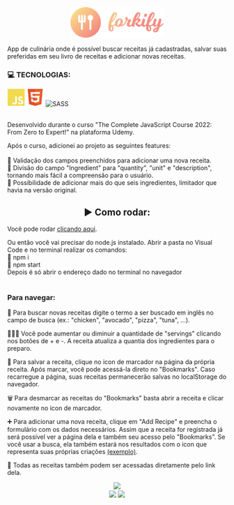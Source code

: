 <div align="center"><img  alt="logo" height="70"  src="src/img/logo2.png"></div>
<div>
    <p> App de culinária onde é possível buscar receitas já cadastradas, salvar suas preferidas em seu livro de receitas e adicionar novas receitas.</p>
    <h3>💻 TECNOLOGIAS:</h3>
    <img  alt="Js" width="40" src="https://raw.githubusercontent.com/devicons/devicon/master/icons/javascript/javascript-plain.svg">
    <img  alt="HTML" width="40" src="https://raw.githubusercontent.com/devicons/devicon/master/icons/html5/html5-original.svg">
    <img  alt="SASS" width="40" src="https://cdn.jsdelivr.net/gh/devicons/devicon/icons/sass/sass-original.svg">
        <br/><br/>
    <p>Desenvolvido durante o curso "The Complete JavaScript Course 2022: From Zero to Expert!" na plataforma Udemy. </p>
    <p>Após o curso, adicionei ao projeto as seguintes features:
    <br/><br/>
    🔸 Validação dos campos preenchidos para adicionar uma nova receita. <br/>
    🔸 Divisão do campo "Ingredient" para "quantity", "unit" e "description", tornando mais fácil a compreensão para o usuário. <br/>
    🔸 Possibilidade de adicionar mais do que seis ingredientes, limitador que havia na versão original.<br/>
    </p>
</div>

<div align="center"><h2>▶ Como rodar:</h2></div>
<div>
    <p>Você pode rodar <a href="https://forkify-bncblnc.vercel.app/">clicando aqui</a>.</p>
    <p>Ou então você vai precisar do node.js instalado. Abrir a pasta no Visual Code e no terminal realizar os comandos: <br/>
    🔸 npm i<br/>
    🔸 npm start<br/>
    Depois é só abrir o endereço dado no terminal no navegador<br/><br/></p>
</div>
<div>
<h3>Para navegar:</h3>
    <p>🔎 Para buscar novas receitas digite o termo a ser buscado em inglês no campo de busca (ex.: "chicken", "avocado", "pizza", "tuna", ...).</p>
    <p>👨🏼‍🍳 Você pode aumentar ou diminuir a quantidade de "servings" clicando nos botões de + e -. A receita atualiza a quantia dos ingredientes para o preparo.</p>
    <p>📌 Para salvar a receita, clique no icon de marcador na página da própria receita. Após marcar, você pode acessá-la direto no "Bookmarks". Caso recarregue a página, suas receitas permanecerão salvas no localStorage do navegador.</p>
    <p>🗑 Para desmarcar as receitas do "Bookmarks" basta abrir a receita e clicar novamente no icon de marcador.</p>
    <p>➕ Para adicionar uma nova receita, clique em "Add Recipe" e preencha o formulário com os dados necessários. Assim que a receita for registrada já será possível ver a página dela e também seu acesso pelo "Bookmarks". Se você usar a busca, ela também estará nos resultados com o icon que representa suas próprias criações <a href="https://forkify-bncblnc.vercel.app/#631f3f692a527d0016705ae9">(exemplo)</a>.</p>
    <p>🥣 Todas as receitas também podem ser acessadas diretamente pelo link dela.</p>
    
</div>

<div align="center">
    <a href="https://github.com/bncblnc"><img height="80" src="https://avatars.githubusercontent.com/u/108829137?v=4"></a>
   <br/><a href="https://www.linkedin.com/in/bncblnc/" target="_blank"><img src="https://img.shields.io/badge/-LinkedIn-%230077B5?style=for-the-badge&logo=linkedin&logoColor=white" target="_blank"></a>
   <a href="https://www.twitch.tv/bb_chan_" target="_blank"><img src="https://img.shields.io/badge/Twitch-9146FF?style=for-the-badge&logo=twitch&logoColor=white" target="_blank"></a> 
</div>
